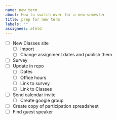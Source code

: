 ```yaml
---
name: new term
about: How to switch over for a new semester
title: prep for new term
labels: ""
assignees: afeld
---
```


- [ ] New Classes site
  - [ ] Import
  - [ ] Change assignment dates and publish them
- [ ] Survey
- [ ] Update in repo
  - [ ] Dates
  - [ ] Office hours
  - [ ] Link to survey
  - [ ] Link to Classes
- [ ] Send calendar invite
  - [ ] Create google group
- [ ] Create copy of participation spreadsheet
- [ ] Find guest speaker

